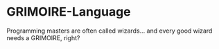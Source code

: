 # GRIMOIRE-Language
Programming masters are often called wizards... and every good wizard needs a GRIMOIRE, right? 
